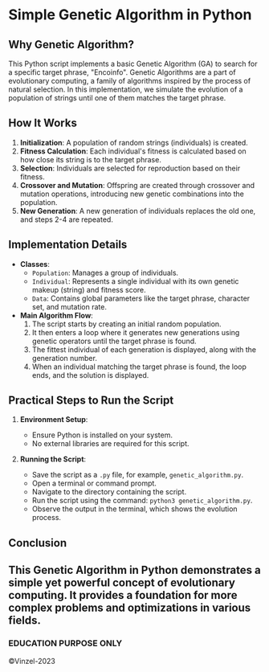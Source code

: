 # Simple Genetic Algorithm in Python

## Why Genetic Algorithm?
This Python script implements a basic Genetic Algorithm (GA) to search for a specific target phrase, "Encoinfo". Genetic Algorithms are a part of evolutionary computing, a family of algorithms inspired by the process of natural selection. In this implementation, we simulate the evolution of a population of strings until one of them matches the target phrase.

## How It Works
1. **Initialization**: A population of random strings (individuals) is created.
2. **Fitness Calculation**: Each individual's fitness is calculated based on how close its string is to the target phrase.
3. **Selection**: Individuals are selected for reproduction based on their fitness.
4. **Crossover and Mutation**: Offspring are created through crossover and mutation operations, introducing new genetic combinations into the population.
5. **New Generation**: A new generation of individuals replaces the old one, and steps 2-4 are repeated.

## Implementation Details
- **Classes**: 
  - `Population`: Manages a group of individuals.
  - `Individual`: Represents a single individual with its own genetic makeup (string) and fitness score.
  - `Data`: Contains global parameters like the target phrase, character set, and mutation rate.
- **Main Algorithm Flow**:
  1. The script starts by creating an initial random population.
  2. It then enters a loop where it generates new generations using genetic operators until the target phrase is found.
  3. The fittest individual of each generation is displayed, along with the generation number.
  4. When an individual matching the target phrase is found, the loop ends, and the solution is displayed.

## Practical Steps to Run the Script
1. **Environment Setup**:
   - Ensure Python is installed on your system.
   - No external libraries are required for this script.

2. **Running the Script**:
   - Save the script as a `.py` file, for example, `genetic_algorithm.py`.
   - Open a terminal or command prompt.
   - Navigate to the directory containing the script.
   - Run the script using the command: `python3 genetic_algorithm.py`.
   - Observe the output in the terminal, which shows the evolution process.

## Conclusion
This Genetic Algorithm in Python demonstrates a simple yet powerful concept of evolutionary computing. It provides a foundation for more complex problems and optimizations in various fields.
---------------
### EDUCATION PURPOSE ONLY
©Vinzel-2023
